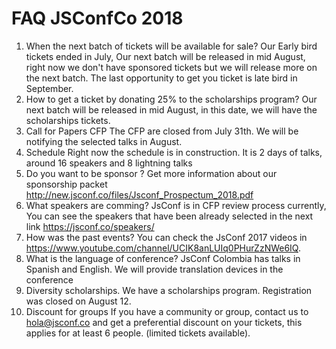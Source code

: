 # FAQ JSConfCo 2018
1. When the next batch of tickets will be available for sale?
	Our Early bird tickets ended in July, Our next batch will be released in mid August, right now we don't have sponsored tickets but we will release more on the next batch. The last opportunity to get you ticket is late bird in September.
2.	How to get a ticket by donating 25% to the scholarships program?
	Our next batch will be released in mid August, in this date, we will have the scholarships tickets.
3. Call for Papers CFP
	The CFP are closed from July 31th. We will be notifying the selected talks in August.
4. Schedule
	Right now the schedule is in construction. It is 2 days of talks, around 16 speakers and 8 lightning talks
5. Do you want to be sponsor ?
	Get more information about our sponsorship packet http://new.jsconf.co/files/Jsconf_Prospectum_2018.pdf
6. What speakers are comming?
	JsConf is in CFP review process currently, You can see the speakers that have been already selected in the next link https://jsconf.co/speakers/
7. How was the past events?
	You can check the JsConf 2017 videos in https://www.youtube.com/channel/UCIK8anLUIq0PHurZzNWe6IQ.
8. What is the language of conference?
	JsConf Colombia has talks in Spanish and English. We will provide translation devices in the conference
9. Diversity scholarships.
	We have a scholarships program. Registration was closed on August 12.
10. Discount for groups
	If you have a community or group, contact us to hola@jsconf.co and get a preferential discount on your tickets, this applies for at least 6 people. (limited tickets available).
